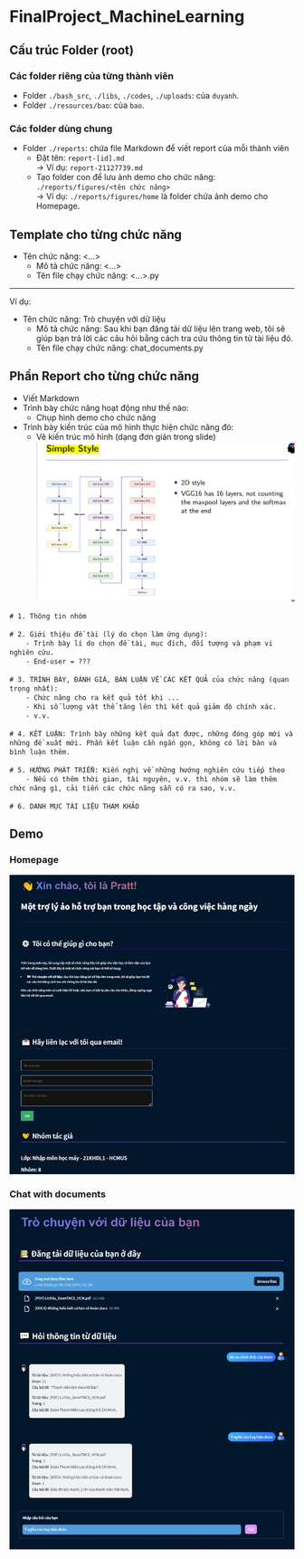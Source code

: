 # FinalProject_MachineLearning

## Cấu trúc Folder (root)

### Các folder riêng của từng thành viên

- Folder `./bash_src`, `./libs`, `./codes`, `./uploads`: của `duyanh`.
- Folder `./resources/bao`: của `bao`.

### Các folder dùng chung

- Folder `./reports`: chứa file Markdown để viết report của mỗi thành viên
  - Đặt tên: `report-[id].md`  
    -> Ví dụ: `report-21127739.md`
  - Tạo folder con để lưu ảnh demo cho chức năng: `./reports/figures/<tên chức năng>`  
    -> Ví dụ: `./reports/figures/home` là folder chứa ảnh demo cho Homepage.

## Template cho từng chức năng

- Tên chức năng: <...>
  - Mô tả chức năng: <...>
  - Tên file chạy chức năng: <...>.py

---

Ví dụ:

- Tên chức năng: Trò chuyện với dữ liệu
  - Mô tả chức năng: Sau khi bạn đăng tải dữ liệu lên trang web, tôi sẽ giúp bạn trả lời các câu hỏi bằng cách tra cứu thông tin từ tài liệu đó.
  - Tên file chạy chức năng: chat_documents.py

## Phần Report cho từng chức năng

- Viết Markdown
- Trình bày chức năng hoạt động như thế nào:
  - Chụp hình demo cho chức năng
- Trình bày kiến trúc của mô hình thực hiện chức năng đó:
  - Vẽ kiến trúc mô hình (dạng đơn giản trong slide)  
    ![](./figures/Kiến%20trúc%20Model.jpg)

```
# 1. Thông tin nhóm

# 2. Giới thiệu đề tài (lý do chọn làm ứng dụng):
    - Trình bày lí do chọn đề tài, mục đích, đối tượng và phạm vi nghiên cứu.
    - End-user = ???

# 3. TRÌNH BÀY, ĐÁNH GIÁ, BÀN LUẬN VỀ CÁC KẾT QUẢ của chức năng (quan trọng nhất):
    - Chức năng cho ra kết quả tốt khi ...
    - Khi số lượng vật thể tăng lên thì kết quả giảm độ chính xác.
    - v.v.

# 4. KẾT LUẬN: Trình bày những kết quả đạt được, những đóng góp mới và những đề xuất mới. Phần kết luận cần ngắn gọn, không có lời bàn và bình luận thêm.

# 5. HƯỚNG PHÁT TRIỂN: Kiến nghị về những hướng nghiên cứu tiếp theo
    - Nếu có thêm thời gian, tài nguyên, v.v. thì nhóm sẽ làm thêm chức năng gì, cải tiến các chức năng sẵn có ra sao, v.v.

# 6. DANH MỤC TÀI LIỆU THAM KHẢO
```

## Demo

### Homepage

![](./figures/homepage.jpg)

### Chat with documents

![](./figures/chat_docs.jpg)
